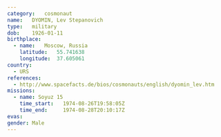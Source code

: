 ```yaml
---
category:	cosmonaut
name:	DYOMIN, Lev Stepanovich
type:	military
dob:	1926-01-11
birthplace:
  - name:	Moscow, Russia
    latitude:	55.741638
    longitude:	37.605061
country:
  - URS
references:
  - http://www.spacefacts.de/bios/cosmonauts/english/dyomin_lev.htm
missions:
  - name: Soyuz 15
    time_start:   1974-08-26T19:58:05Z
    time_end:     1974-08-28T20:10:17Z
evas:
gender:	Male
---
```

